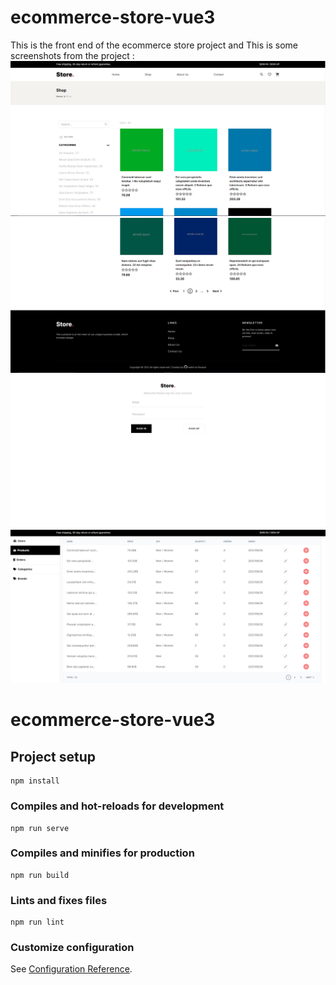 # ecommerce-store-vue3
This is the front end of the ecommerce store project
and This is some screenshots from the project : 
![alt text](https://raw.githubusercontent.com/walid-el-fissaoui/ecommerce-store-vue3/master/screenshots/screenshot-1.png)
![alt text](https://raw.githubusercontent.com/walid-el-fissaoui/ecommerce-store-vue3/master/screenshots/screenshot-2.png)
![alt text](https://raw.githubusercontent.com/walid-el-fissaoui/ecommerce-store-vue3/master/screenshots/screenshot-3.png)
![alt text](https://raw.githubusercontent.com/walid-el-fissaoui/ecommerce-store-vue3/master/screenshots/screenshot-4.png)

# ecommerce-store-vue3

## Project setup
```
npm install
```

### Compiles and hot-reloads for development
```
npm run serve
```

### Compiles and minifies for production
```
npm run build
```

### Lints and fixes files
```
npm run lint
```

### Customize configuration
See [Configuration Reference](https://cli.vuejs.org/config/).
